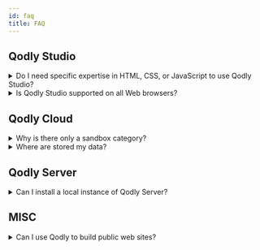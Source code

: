 ```yaml
---
id: faq
title: FAQ
---
```


## Qodly Studio 



<details><summary style= {{ fontWeight: "bold", marginBottom: "20px" }}>Do I need specific expertise in HTML, CSS, or JavaScript to use Qodly Studio?</summary>


No, Qodly Studio offers an experience of intuitive and visual web development that does not require any expertise of web technologies. 


</details>



<details>
<summary style= {{ fontWeight: "bold" , marginBottom: "20px" }}>Is Qodly Studio supported on all Web browsers?</summary>


See the requirements list [here](../studio/overview.md#requirements).

</details>




## Qodly Cloud  


<details>
<summary style= {{ fontWeight: "bold" , marginBottom: "20px" }}>Why is there only a sandbox category?</summary>

Other categories (applications and shared applications) will be open after the Beta phase. 

</details>


<details><summary style= {{ fontWeight: "bold" , marginBottom: "20px" }}>Where are stored my data?</summary>

Your data are stored on AWS (Amazon Cloud). 

</details>



## Qodly Server

<details><summary style= {{ fontWeight: "bold" , marginBottom: "20px" }}>Can I install a local instance of Qodly Server?</summary>

No, Qodly Server is only proposed a a cloud service. 

</details>




## MISC

<details><summary style= {{ fontWeight: "bold" , marginBottom: "20px" }}>Can I use Qodly to build public web sites? </summary>

Qodly is rather designed to build business applications with a web interface. All users need to be logged. 

</details>

